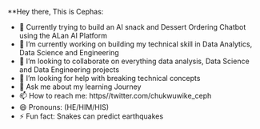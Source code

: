 
**Hey there, This is Cephas:
- 🔭 Currently trying to build an AI snack and Dessert Ordering Chatbot using the ALan AI Platform 
- 🔭 I’m currently working on building my technical skill in Data Analytics, Data Science and Engineering 
- 👯 I’m looking to collaborate on everything data analysis, Data Science and Data Engineering projects
- 🤔 I’m looking for help with breaking technical concepts
- 💬 Ask me about my learning Journey
- 📫 How to reach me: https//twitter.com/chukwuwike_ceph
- 😄 Pronouns: (HE/HIM/HIS)
- ⚡ Fun fact: Snakes can predict earthquakes
